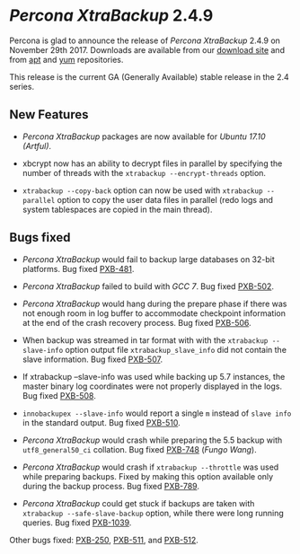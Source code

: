 # *Percona XtraBackup* 2.4.9

Percona is glad to announce the release of *Percona XtraBackup* 2.4.9 on
November 29th 2017. Downloads are available from our [download site](http://www.percona.com/downloads/XtraBackup/Percona-XtraBackup-2.4.9/) and
from [apt](../../installation/apt_repo.md#apt-repo) and [yum](../../installation/yum_repo.md#yum-repo) repositories.

This release is the current GA (Generally Available) stable release in the 2.4
series.

## New Features

* *Percona XtraBackup* packages are now available for *Ubuntu 17.10 (Artful)*.

* xbcrypt now has an ability to decrypt files in parallel by specifying the
number of threads with the `xtrabackup --encrypt-threads` option.

* `xtrabackup --copy-back` option can now be used with
`xtrabackup --parallel` option to copy the user data files in
parallel (redo logs and system tablespaces are copied in the main thread).

## Bugs fixed

* *Percona XtraBackup* would fail to backup large databases on 32-bit platforms.
Bug fixed [PXB-481](https://jira.percona.com/browse/PXB-481).

* *Percona XtraBackup* failed to build with *GCC 7*. Bug fixed [PXB-502](https://jira.percona.com/browse/PXB-502).

* *Percona XtraBackup* would hang during the prepare phase if there was not
enough room in log buffer to accommodate checkpoint information at the end
of the crash recovery process. Bug fixed [PXB-506](https://jira.percona.com/browse/PXB-506).

* When backup was streamed in tar format with with the
`xtrabackup --slave-info` option
output file `xtrabackup_slave_info` did not contain the slave
information. Bug fixed [PXB-507](https://jira.percona.com/browse/PXB-507).

* If xtrabackup –slave-info was used while backing up 5.7 instances,
the master binary log coordinates were not properly displayed in the logs.
Bug fixed [PXB-508](https://jira.percona.com/browse/PXB-508).

* `innobackupex --slave-info` would report a single `m` instead of
`slave info` in the standard output. Bug fixed [PXB-510](https://jira.percona.com/browse/PXB-510).

* *Percona XtraBackup* would crash while preparing the 5.5 backup with
`utf8_general50_ci` collation. Bug fixed [PXB-748](https://jira.percona.com/browse/PXB-748) (*Fungo Wang*).

* *Percona XtraBackup* would crash if `xtrabackup --throttle` was used
while preparing backups. Fixed by making this option available only during the
backup process. Bug fixed [PXB-789](https://jira.percona.com/browse/PXB-789).

* *Percona XtraBackup* could get stuck if backups are taken with
`xtrabackup --safe-slave-backup` option, while there were long
running queries. Bug fixed [PXB-1039](https://jira.percona.com/browse/PXB-1039).

Other bugs fixed: [PXB-250](https://jira.percona.com/browse/PXB-250), [PXB-511](https://jira.percona.com/browse/PXB-511), and [PXB-512](https://jira.percona.com/browse/PXB-512).
